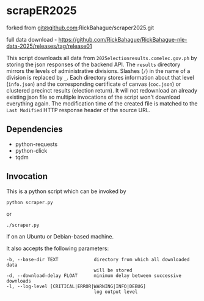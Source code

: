 # scrapER2025

forked from git@github.com:RickBahague/scraper2025.git

full data download - https://github.com/RickBahague/RickBahague-nle-data-2025/releases/tag/release01

This script downloads all data from `2025electionresults.comelec.gov.ph` by storing the json responses of the backend API. The `results` directory mirrors the levels of administrative divisions. Slashes (`/`) in the name of a division is replaced by `_`. Each directory stores information about that level (`info.json`) and the corresponding certificate of canvas (`coc.json`) or clustered precinct results (election return). It will not redownload an already existing json file so multiple invocations of the script won't download everything again. The modification time of the created file is matched to the `Last Modified` HTTP response header of the source URL.

## Dependencies

* python-requests
* python-click
* tqdm
 
## Invocation

This is a python script which can be invoked by

    python scraper.py

or

    ./scraper.py

if on an Ubuntu or Debian-based machine.

It also accepts the following parameters:

    -b, --base-dir TEXT             directory from which all downloaded data
                                    will be stored
    -d, --download-delay FLOAT      minimum delay between successive downloads
    -l, --log-level [CRITICAL|ERROR|WARNING|INFO|DEBUG]
                                    log output level

